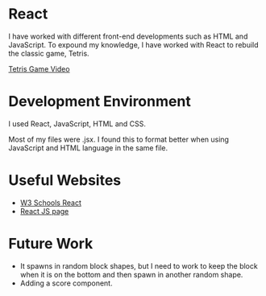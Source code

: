 # React

I have worked with different front-end developments such as HTML and JavaScript. To expound my knowledge, I have worked with React to rebuild the classic game, Tetris.

[Tetris Game Video](https://youtu.be/lpiCSgIKh2k)

# Development Environment

I used React, JavaScript, HTML and CSS.

Most of my files were .jsx.  I found this to format better when using JavaScript and HTML language in the same file.

# Useful Websites

* [W3 Schools React](https://www.w3schools.com/REACT/DEFAULT.ASP)
* [React JS page](https://reactjs.org/)

# Future Work

* It spawns in random block shapes, but I need to work to keep the block when it is on the bottom and then spawn in another random shape.
* Adding a score component.
